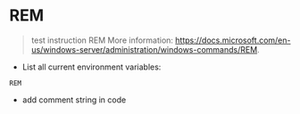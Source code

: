 # REM

> test instruction REM
> More information: <https://docs.microsoft.com/en-us/windows-server/administration/windows-commands/REM>.

- List all current environment variables:

`REM`

- add comment string in code
